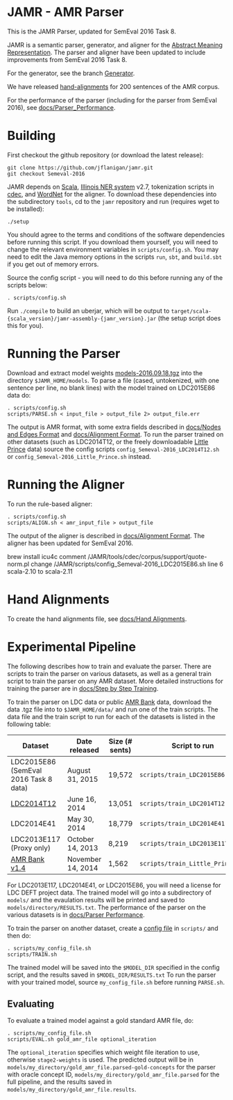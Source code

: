 JAMR - AMR Parser
=================

This is the JAMR Parser, updated for SemEval 2016 Task 8.

JAMR is a semantic parser, generator, and aligner for the [Abstract Meaning Representation](http://amr.isi.edu/).  The
parser and aligner have been updated to include improvements from SemEval 2016 Task 8.

For the generator, see the branch [Generator](http://github.com/jflanigan/jamr/tree/Generator).

We have released [hand-alignments](docs/Hand_Alignments.md) for 200 sentences of the AMR corpus.

For the performance of the parser (including for the parser from SemEval 2016), see [docs/Parser_Performance](docs/Parser_Performance.md).

# Building

First checkout the github repository (or download the latest release):

    git clone https://github.com/jflanigan/jamr.git
    git checkout Semeval-2016

JAMR depends on [Scala](http://www.scala-lang.org), [Illinois NER
system](http://cogcomp.cs.illinois.edu/page/download_view/NETagger) v2.7, tokenization scripts in
[cdec](https://github.com/redpony/cdec), and [WordNet](http://wordnetcode.princeton.edu/3.0/WordNet-3.0.tar.gz) for the
aligner. To download these dependencies into the subdirectory `tools`, cd to the `jamr` repository and run (requires
wget to be installed):

    ./setup

You should agree to the terms and conditions of the software dependencies before running this script.  If you download
them yourself, you will need to change the relevant environment variables in `scripts/config.sh`.  You may need to edit
the Java memory options in the scripts `run`, `sbt`, and `build.sbt` if you get out of memory errors.

Source the config script - you will need to do this before running any of the scripts below:

    . scripts/config.sh

Run `./compile` to build an uberjar, which will be output to
`target/scala-{scala_version}/jamr-assembly-{jamr_version}.jar` (the setup script does this for you).

# Running the Parser

Download and extract model weights [models-2016.09.18.tgz](http://cs.cmu.edu/~jmflanig/models-2016.09.18.tgz) into the directory
`$JAMR_HOME/models`.  To parse a file (cased, untokenized, with one sentence per line, no blank lines) with the model trained on
LDC2015E86 data do:

    . scripts/config.sh
    scripts/PARSE.sh < input_file > output_file 2> output_file.err

The output is AMR format, with some extra fields described in [docs/Nodes and Edges
Format](docs/Nodes_and_Edges_Format.md) and [docs/Alignment Format](docs/Alignment_Format.md). To run the parser trained
on other datasets (such as LDC2014T12, or the freely downloadable [Little
Prince](http://amr.isi.edu/download.html) data) source the config scripts `config_Semeval-2016_LDC2014T12.sh`
or `config_Semeval-2016_Little_Prince.sh` instead.

# Running the Aligner

To run the rule-based aligner:

    . scripts/config.sh
    scripts/ALIGN.sh < amr_input_file > output_file

The output of the aligner is described in [docs/Alignment Format](docs/Alignment_Format.md).  The aligner has been
updated for SemEval 2016.

brew install icu4c
comment /JAMR/tools/cdec/corpus/support/quote-norm.pl
change /JAMR/scripts/config_Semeval-2016_LDC2015E86.sh line 6 scala-2.10 to scala-2.11

# Hand Alignments

To create the hand alignments file, see [docs/Hand Alignments](docs/Hand_Alignments.md).

# Experimental Pipeline

The following describes how to train and evaluate the parser.  There are scripts to train the parser on various
datasets, as well as a general train script to train the parser on any AMR dataset.  More detailed instructions for
training the parser are in [docs/Step by Step Training](docs/Step_by_Step_Training.md).

To train the parser on LDC data or public [AMR Bank](http://amr.isi.edu/download.html) data, download the data .tgz file
into to `$JAMR_HOME/data/` and run one of the train scripts.  The data file and the train script to run for each of the datasets
is listed in the following table:

| Dataset | Date released | Size (# sents) | Script to run   | File to move to `data/` |
| --- | ---- | ---- | ---- | --- |
| LDC2015E86 (SemEval 2016 Task 8 data)   | August 31, 2015     | 19,572     | `scripts/train_LDC2015E86.sh` | `LDC2015E86_DEFT_Phase_2_AMR_Annotation_R1.tgz` |
| [LDC2014T12](https://catalog.ldc.upenn.edu/LDC2014T12) | June 16, 2014 | 13,051 | `scripts/train_LDC2014T12.sh`    | `amr_anno_1.0_LDC2014T12.tgz` |
| LDC2014E41 | May 30, 2014 | 18,779 | `scripts/train_LDC2014E41.sh`    | `LDC2014E41_DEFT_Phase_1_AMR_Annotation_R4.tgz`  |
| LDC2013E117 (Proxy only) | October 14, 2013 | 8,219 | `scripts/train_LDC2013E117.sh` | `LDC2013E117.tgz` |
| [AMR Bank v1.4](http://amr.isi.edu/download.html) | November 14, 2014 | 1,562 | `scripts/train_Little_Prince.sh` | (automatically downloaded)   |

For LDC2013E117, LDC2014E41, or LDC2015E86, you will need a license for LDC DEFT project data. The trained model will go into a subdirectory of `models/` and the evaulation results will be printed and saved to
`models/directory/RESULTS.txt`.  The performance of the parser on the various datasets is in [docs/Parser
Performance](docs/Parser_Performance.md).

To train the parser on another dataset, create a [config file](docs/Config_File.md) in `scripts/` and
then do:

    . scripts/my_config_file.sh
    scripts/TRAIN.sh

The trained model will be saved into the `$MODEL_DIR` specified in the config script, and the results saved in
`$MODEL_DIR/RESULTS.txt` To run the parser with your trained model, source `my_config_file.sh` before running
`PARSE.sh`.

## Evaluating

To evaluate a trained model against a gold standard AMR file, do:

    . scripts/my_config_file.sh
    scripts/EVAL.sh gold_amr_file optional_iteration

The `optional_iteration` specifies which weight file iteration to use, otherwise `stage2-weights` is used. The predicted
output will be in `models/my_directory/gold_amr_file.parsed-gold-concepts` for the parser with oracle concept ID,
`models/my_directory/gold_amr_file.parsed` for the full pipeline, and the results saved in
`models/my_directory/gold_amr_file.results`.

